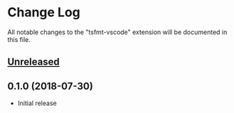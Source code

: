# Change Log

All notable changes to the "tsfmt-vscode" extension will be documented in this file.

## [Unreleased]

## 0.1.0 (2018-07-30)

-   Initial release

[unreleased]: https://github.com/EternalPhane/tsfmt-vscode/compare/v0.1.0...HEAD
